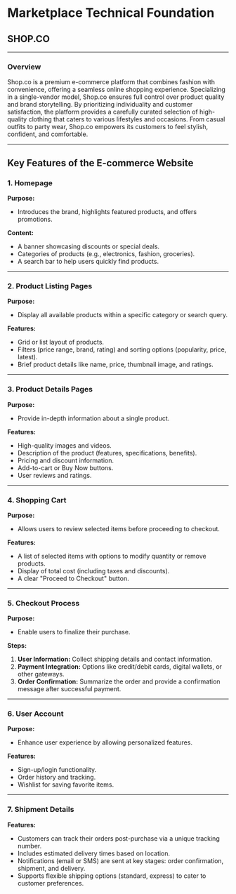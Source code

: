 # Marketplace Technical Foundation

## SHOP.CO

---

### Overview

Shop.co is a premium e-commerce platform that combines fashion with convenience, offering a seamless online shopping experience. Specializing in a single-vendor model, Shop.co ensures full control over product quality and brand storytelling. By prioritizing individuality and customer satisfaction, the platform provides a carefully curated selection of high-quality clothing that caters to various lifestyles and occasions. From casual outfits to party wear, Shop.co empowers its customers to feel stylish, confident, and comfortable.

---

## Key Features of the E-commerce Website

### 1. Homepage

**Purpose:**
- Introduces the brand, highlights featured products, and offers promotions.

**Content:**
- A banner showcasing discounts or special deals.
- Categories of products (e.g., electronics, fashion, groceries).
- A search bar to help users quickly find products.

---

### 2. Product Listing Pages

**Purpose:**
- Display all available products within a specific category or search query.

**Features:**
- Grid or list layout of products.
- Filters (price range, brand, rating) and sorting options (popularity, price, latest).
- Brief product details like name, price, thumbnail image, and ratings.

---

### 3. Product Details Pages

**Purpose:**
- Provide in-depth information about a single product.

**Features:**
- High-quality images and videos.
- Description of the product (features, specifications, benefits).
- Pricing and discount information.
- Add-to-cart or Buy Now buttons.
- User reviews and ratings.

---

### 4. Shopping Cart

**Purpose:**
- Allows users to review selected items before proceeding to checkout.

**Features:**
- A list of selected items with options to modify quantity or remove products.
- Display of total cost (including taxes and discounts).
- A clear "Proceed to Checkout" button.

---

### 5. Checkout Process

**Purpose:**
- Enable users to finalize their purchase.

**Steps:**
1. **User Information:** Collect shipping details and contact information.
2. **Payment Integration:** Options like credit/debit cards, digital wallets, or other gateways.
3. **Order Confirmation:** Summarize the order and provide a confirmation message after successful payment.

---

### 6. User Account

**Purpose:**
- Enhance user experience by allowing personalized features.

**Features:**
- Sign-up/login functionality.
- Order history and tracking.
- Wishlist for saving favorite items.

---

### 7. Shipment Details

**Features:**
- Customers can track their orders post-purchase via a unique tracking number.
- Includes estimated delivery times based on location.
- Notifications (email or SMS) are sent at key stages: order confirmation, shipment, and delivery.
- Supports flexible shipping options (standard, express) to cater to customer preferences.
